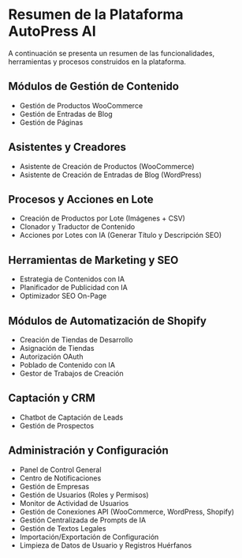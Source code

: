 # Resumen de la Plataforma AutoPress AI

A continuación se presenta un resumen de las funcionalidades, herramientas y procesos construidos en la plataforma.

## Módulos de Gestión de Contenido

-   Gestión de Productos WooCommerce
-   Gestión de Entradas de Blog
-   Gestión de Páginas

## Asistentes y Creadores

-   Asistente de Creación de Productos (WooCommerce)
-   Asistente de Creación de Entradas de Blog (WordPress)

## Procesos y Acciones en Lote

-   Creación de Productos por Lote (Imágenes + CSV)
-   Clonador y Traductor de Contenido
-   Acciones por Lotes con IA (Generar Título y Descripción SEO)

## Herramientas de Marketing y SEO

-   Estrategia de Contenidos con IA
-   Planificador de Publicidad con IA
-   Optimizador SEO On-Page

## Módulos de Automatización de Shopify

-   Creación de Tiendas de Desarrollo
-   Asignación de Tiendas
-   Autorización OAuth
-   Poblado de Contenido con IA
-   Gestor de Trabajos de Creación

## Captación y CRM

-   Chatbot de Captación de Leads
-   Gestión de Prospectos

## Administración y Configuración

-   Panel de Control General
-   Centro de Notificaciones
-   Gestión de Empresas
-   Gestión de Usuarios (Roles y Permisos)
-   Monitor de Actividad de Usuarios
-   Gestión de Conexiones API (WooCommerce, WordPress, Shopify)
-   Gestión Centralizada de Prompts de IA
-   Gestión de Textos Legales
-   Importación/Exportación de Configuración
-   Limpieza de Datos de Usuario y Registros Huérfanos
